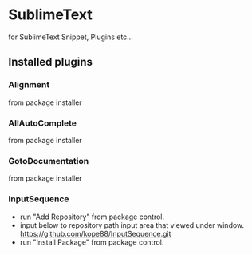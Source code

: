 # SublimeText
for SublimeText Snippet, Plugins etc...

## Installed plugins
### Alignment
from package installer
### AllAutoComplete
from package installer
### GotoDocumentation
from package installer
### InputSequence
+ run "Add Repository" from package control.
+ input below to repository path input area that viewed under window.
    https://github.com/kope88/InputSequence.git
+ run "Install Package" from package control.
